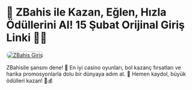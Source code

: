 # 🎉 ZBahis ile  Kazan, Eğlen, Hızla Ödüllerini Al! 15 Şubat Orijinal Giriş Linki 💸🔥

<a href="https://cutt.ly/frqRwNGr" title="Deneme Bonusu Veren Güvenilir Siteler ZBahis">
<a href="https://cutt.ly/frqRwNGr" title="Tıkla Siteye Git">
    <img src="https://i.imgur.com/38WfHyi.png" alt="ZBahis Giriş" style="max-width: 100%; border: 2px solid #ddd; border-radius: 10px;">
</a>


ZBahisile şansını dene! 🎰 En iyi casino oyunları, bol kazanç fırsatları ve harika promosyonlarla dolu bir dünyaya adım at. 🚀 Hemen kaydol, büyük ödülleri kazan! 💎💰



